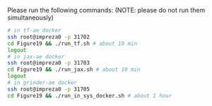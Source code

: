 Please run the following commands: (NOTE: please do not run them simultaneously)
```bash
# in tf-ae docker 
ssh root@impreza0 -p 31702
cd Figure19 && ./run_tf.sh # about 10 min
logout
# in jax-ae docker
ssh root@impreza0 -p 31703
cd Figure19 && ./run_jax.sh # about 10 min
logout
# in grinder-ae docker
ssh root@impreza0 -p 31705
cd Figure19 && ./run_in_sys_docker.sh # about 1 hour
```